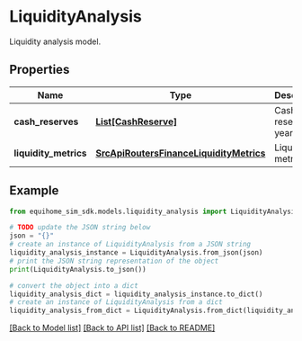 # LiquidityAnalysis

Liquidity analysis model.

## Properties

Name | Type | Description | Notes
------------ | ------------- | ------------- | -------------
**cash_reserves** | [**List[CashReserve]**](CashReserve.md) | Cash reserves by year | 
**liquidity_metrics** | [**SrcApiRoutersFinanceLiquidityMetrics**](SrcApiRoutersFinanceLiquidityMetrics.md) | Liquidity metrics | 

## Example

```python
from equihome_sim_sdk.models.liquidity_analysis import LiquidityAnalysis

# TODO update the JSON string below
json = "{}"
# create an instance of LiquidityAnalysis from a JSON string
liquidity_analysis_instance = LiquidityAnalysis.from_json(json)
# print the JSON string representation of the object
print(LiquidityAnalysis.to_json())

# convert the object into a dict
liquidity_analysis_dict = liquidity_analysis_instance.to_dict()
# create an instance of LiquidityAnalysis from a dict
liquidity_analysis_from_dict = LiquidityAnalysis.from_dict(liquidity_analysis_dict)
```
[[Back to Model list]](../README.md#documentation-for-models) [[Back to API list]](../README.md#documentation-for-api-endpoints) [[Back to README]](../README.md)


